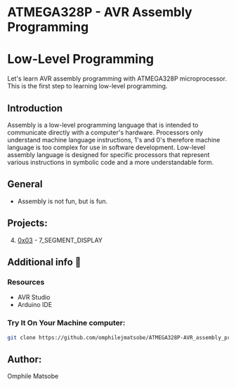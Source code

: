 # ATMEGA328P - AVR Assembly Programming

# Low-Level Programming 

Let's learn AVR assembly programming with ATMEGA328P microprocessor. This is the first step to learning low-level programming.

## Introduction

Assembly is a low-level programming language that is intended to communicate directly with a computer's hardware.
Processors only understand machine language instructions, 1's and 0's therefore machine language
is too complex for use in software development.
Low-level assembly language is designed for specific processors that represent various 
instructions in symbolic code and a more understandable form.


## General
* Assembly is not fun, but is fun.

## Projects:
4. [0x03](https://github.com/omphilejmatsobe/ATMEGA328P-AVR_assembly_programmingg/tree/master/0x03-7_SEGMENT_DISPLAY) - 7_SEGMENT_DISPLAY


## Additional info :construction:
### Resources

- AVR Studio
- Arduino IDE


### Try It On Your Machine computer:	
```bash
git clone https://github.com/omphilejmatsobe/ATMEGA328P-AVR_assembly_programming.git
```

## Author:
Omphile Matsobe
